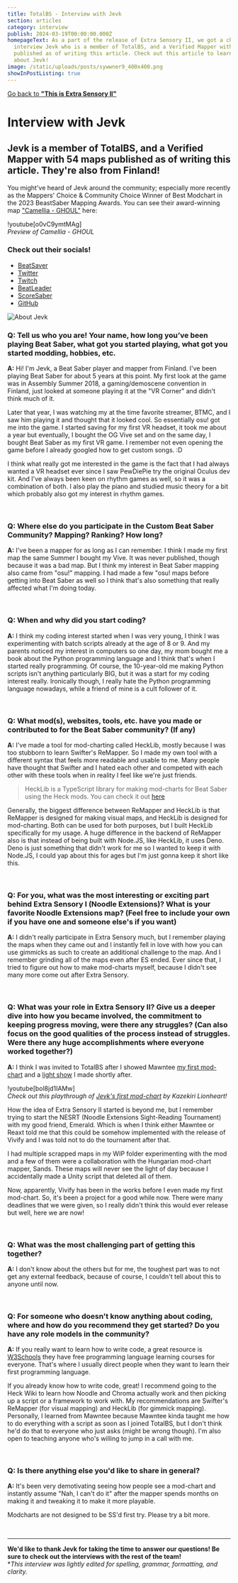 ```yaml
---
title: TotalBS - Interview with Jevk
section: articles
category: interview
publish: 2024-03-19T00:00:00.000Z
homepageText: As a part of the release of Extra Sensory II, we got a chance to
  interview Jevk who is a member of TotalBS, and a Verified Mapper with 54 maps
  published as of writing this article. Check out this article to learn more
  about Jevk!
image: /static/uploads/posts/sywwner9_400x400.png
showInPostListing: true
---
```

[Go back to **"This is Extra Sensory II"**](/posts/this-is-extra-sensory-ii)

# Interview with Jevk

## Jevk is a member of TotalBS, and a Verified Mapper with 54 maps published as of writing this article. They're also from Finland!

You might've heard of Jevk around the community; especially more recently as the Mappers' Choice & Community Choice Winner of Best Modchart in the 2023 BeastSaber Mapping Awards. You can see their award-winning map ["Camellia - GHOUL"](https://beatsaver.com/maps/31809) here:

!youtube[o0vC9ymtMAg]
\
*Preview of Camellia - GHOUL*

### Check out their socials!

* [BeatSaver](https://beatsaver.com/profile/4284636)
* [Twitter](https://twitter.com/jevk_)
* [Twitch](https://www.twitch.tv/jevk)
* [BeatLeader](https://www.beatleader.xyz/u/76561198100136966)
* [ScoreSaber](https://scoresaber.com/u/76561198100136966)
* [GitHub](https://www.github.com/jevk)

![About Jevk](/uploads/jevkbanner.png "About Jevk")

### Q: Tell us who you are! Your name, how long you’ve been playing Beat Saber, what got you started playing, what got you started modding, hobbies, etc.

**A:** Hi! I'm Jevk, a Beat Saber player and mapper from Finland. I've been playing Beat Saber for about 5 years at this point. My first look at the game was in Assembly Summer 2018, a gaming/demoscene convention in Finland, just looked at someone playing it at the "VR Corner" and didn't think much of it.

Later that year, I was watching my at the time favorite streamer, BTMC, and I saw him playing it and thought that it looked cool. So essentially osu! got me into the game. I started saving for my first VR headset, it took me about a year but eventually, I bought the OG Vive set and on the same day, I bought Beat Saber as my first VR game. I remember not even opening the game before I already googled how to get custom songs. :D

I think what really got me interested in the game is the fact that I had always wanted a VR headset ever since I saw PewDiePie try the original Oculus dev kit. And I've always been keen on rhythm games as well, so it was a combination of both. I also play the piano and studied music theory for a bit which probably also got my interest in rhythm games. 

<br />

### Q: Where else do you participate in the Custom Beat Saber Community? Mapping? Ranking? How long?

**A:** I've been a mapper for as long as I can remember. I think I made my first map the same Summer I bought my Vive. It was never published, though because it was a bad map. But I think my interest in Beat Saber mapping also came from "osu!" mapping. I had made a few "osu! maps before getting into Beat Saber as well so I think that's also something that really affected what I'm doing today.

<br />

### Q: When and why did you start coding?

**A:** I think my coding interest started when I was very young, I think I was experimenting with batch scripts already at the age of 8 or 9. And my parents noticed my interest in computers so one day, my mom bought me a book about the Python programming language and I think that's when I started really programming. Of course, the 10-year-old me making Python scripts isn't anything particularly BIG, but it was a start for my coding interest really. Ironically though, I really hate the Python programming language nowadays, while a friend of mine is a cult follower of it.

<br />

### Q: What mod(s), websites, tools, etc. have you made or contributed to for the Beat Saber community? (If any)

**A:** I've made a tool for mod-charting called HeckLib, mostly because I was too stubborn to learn Swifter's ReMapper. So I made my own tool with a different syntax that feels more readable and usable to me. Many people have thought that Swifter and I hated each other and competed with each other with these tools when in reality I feel like we're just friends.

> HeckLib is a TypeScript library for making mod-charts for Beat Saber using the Heck mods. You can check it out [here](https://github.com/Heck-Library/HeckLib)

Generally, the biggest difference between ReMapper and HeckLib is that ReMapper is designed for making visual maps, and HeckLib is designed for mod-charting. Both can be used for both purposes, but I built HeckLib specifically for my usage. A huge difference in the backend of ReMapper also is that instead of being built with Node.JS, like HeckLib, it uses Deno. Deno is just something that didn't work for me so I wanted to keep it with Node.JS, I could yap about this for ages but I'm just gonna keep it short like this.

<br />

### Q: For you, what was the most interesting or exciting part behind Extra Sensory I (Noodle Extensions)? What is your favorite Noodle Extensions map? (Feel free to include your own if you have one and someone else's if you want)

**A:** I didn't really participate in Extra Sensory much, but I remember playing the maps when they came out and I instantly fell in love with how you can use gimmicks as such to create an additional challenge to the map. And I remember grinding all of the maps even after ES ended. Ever since that, I tried to figure out how to make mod-charts myself, because I didn't see many more come out after Extra Sensory.

<br />

### Q: What was your role in Extra Sensory II? Give us a deeper dive into how you became involved, the commitment to keeping progress moving, were there any struggles? (Can also focus on the good qualities of the process instead of struggles. Were there any huge accomplishments where everyone worked together?)

**A:** I think I was invited to TotalBS after I showed Mawntee [my first mod-chart](https://beatsaver.com/maps/14171) and a [light show](https://beatsaver.com/maps/14500) I made shortly after.

!youtube[bol8jd1IAMw]
\
*Check out this playthrough of [Jevk's first mod-chart](https://beatsaver.com/maps/14171) by Kazekiri Lionheart!*

How the idea of Extra Sensory II started is beyond me, but I remember trying to start the NESRT (Noodle Extensions Sight-Reading Tournament) with my good friend, Emerald. Which is when I think either Mawntee or Reaxt told me that this could be somehow implemented with the release of Vivify and I was told not to do the tournament after that.

I had multiple scrapped maps in my WIP folder experimenting with the mod and a few of them were a collaboration with the Hungarian mod-chart mapper, Sands. These maps will never see the light of day because I accidentally made a Unity script that deleted all of them.

Now, apparently, Vivify has been in the works before I even made my first mod-chart. So, it's been a project for a good while now. There were many deadlines that we were given, so I really didn't think this would ever release but well, here we are now!

<br />

### Q: What was the most challenging part of getting this together?

**A:** I don't know about the others but for me, the toughest part was to not get any external feedback, because of course, I couldn't tell about this to anyone until now.

<br />

### Q: For someone who doesn't know anything about coding, where and how do you recommend they get started? Do you have any role models in the community?

**A:** If you really want to learn how to write code, a great resource is [W3Schools](https://www.w3schools.com) they have free programming language learning courses for everyone. That's where I usually direct people when they want to learn their first programming language.

If you already know how to write code, great! I recommend going to the Heck Wiki to learn how Noodle and Chroma actually work and then picking up a script or a framework to work with. My recommendations are Swifter's ReMapper (for visual mapping) and HeckLib (for gimmick mapping). Personally, I learned from Mawntee because Mawntee kinda taught me how to do everything with a script as soon as I joined TotalBS, but I don't think he'd do that to everyone who just asks (might be wrong though). I'm also open to teaching anyone who's willing to jump in a call with me.

<br />

### Q: Is there anything else you'd like to share in general?

**A:** It's been very demotivating seeing how people see a mod-chart and instantly assume "Nah, I can't do it" after the mapper spends months on making it and tweaking it to make it more playable.

Modcharts are not designed to be SS'd first try. Please try a bit more.

<br />

---

**We'd like to thank Jevk for taking the time to answer our questions! Be sure to check out the interviews with the rest of the team!**
\
**This interview was lightly edited for spelling, grammar, formatting, and clarity.*